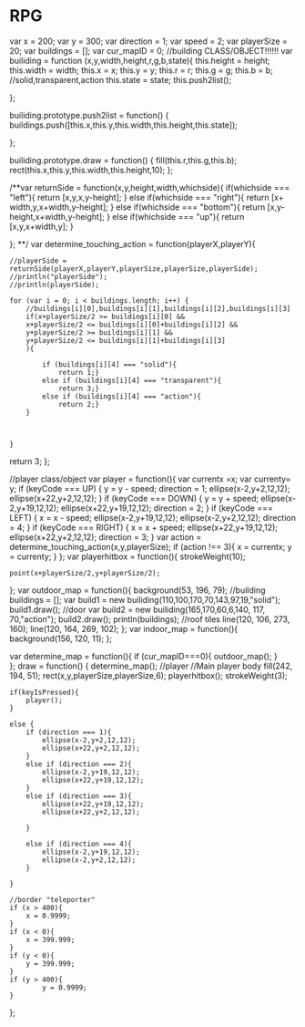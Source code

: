 # RPG
var x = 200;
var y = 300;
var direction = 1;
var speed = 2;
var playerSize = 20;
var buildings = [];
var cur_mapID = 0;
//building CLASS/OBJECT!!!!!!
var builiding = function (x,y,width,height,r,g,b,state){
    this.height = height;
    this.width = width;
    this.x = x;
    this.y = y;
    this.r = r;
    this.g = g;
    this.b = b;
    //solid,transparent,action
    this.state = state;
    this.push2list();
    
};

builiding.prototype.push2list = function() {
    buildings.push([this.x,this.y,this.width,this.height,this.state]);
    
};

builiding.prototype.draw = function() {
    fill(this.r,this.g,this.b);
    rect(this.x,this.y,this.width,this.height,10);
    };

/**var returnSide = function(x,y,height,width,whichside){
    if(whichside === "left"){
        return [x,y,x,y-height];
    }
    else if(whichside === "right"){
        return [x+ width,y,x+width,y-height];
    }
    else if(whichside === "bottom"){
        return [x,y-height,x+width,y-height];
    }
    else if(whichside === "up"){
        return [x,y,x+width,y];
    }
    
};
**/
var determine_touching_action = function(playerX,playerY){
    
  
    //playerSide = returnSide(playerX,playerY,playerSize,playerSize,playerSide);
    //println("playerSide");
    //println(playerSide);

    for (var i = 0; i < buildings.length; i++) {
        //buildings[i][0],buildings[i][1],buildings[i][2],buildings[i][3]
        if(x+playerSize/2 >= buildings[i][0] &&
        x+playerSize/2 <= buildings[i][0]+buildings[i][2] && 
        y+playerSize/2 >= buildings[i][1] && 
        y+playerSize/2 <= buildings[i][1]+buildings[i][3]
        ){
            
            if (buildings[i][4] === "solid"){
                return 1;}
            else if (buildings[i][4] === "transparent"){
                return 3;}
            else if (buildings[i][4] === "action"){
                return 2;}
        }
        
           
        
    }
return 3;
};

//player class/object
var player = function(){
    var currentx =x;
    var currenty= y;
    if (keyCode === UP) {
        y = y - speed;
        direction = 1;
        ellipse(x-2,y+2,12,12);
        ellipse(x+22,y+2,12,12);
        }
    if (keyCode === DOWN) {
        y = y + speed;
        ellipse(x-2,y+19,12,12);
        ellipse(x+22,y+19,12,12);
        direction = 2;
        }
    if (keyCode === LEFT) {
        x = x - speed;
        ellipse(x-2,y+19,12,12);
        ellipse(x-2,y+2,12,12);
        direction = 4;
        }
    if (keyCode === RIGHT) {
        x = x + speed;
        ellipse(x+22,y+19,12,12);
        ellipse(x+22,y+2,12,12);
        direction = 3;
        }
    var action = determine_touching_action(x,y,playerSize);
     if (action !== 3){
        x = currentx;
        y = currenty;
     }
};
var playerhitbox = function(){
    strokeWeight(10);
    
    point(x+playerSize/2,y+playerSize/2);
    
};
var outdoor_map = function(){
    background(53, 196, 79);
    //building
    buildings = [];
    var build1 = new builiding(110,100,170,70,143,97,19,"solid");
    build1.draw();
    //door
    var build2 = new builiding(165,170,60,6,140, 117, 70,"action");
    build2.draw();
    println(buildings);
    //roof tiles
    line(120, 106, 273, 160);
    line(120, 164, 269, 102);
};
var indoor_map = function(){
    background(156, 120, 11);
};

var determine_map = function(){
    if (cur_mapID===0){
        outdoor_map();
    }   
};
draw = function() {
    determine_map();
    //player
    //Main player body
    fill(242, 194, 51);
    rect(x,y,playerSize,playerSize,6);
    playerhitbox();
    strokeWeight(3);
    
    
    if(keyIsPressed){
        player();
    }
    
    else {
        if (direction === 1){
            ellipse(x-2,y+2,12,12);
            ellipse(x+22,y+2,12,12);
        }
        else if (direction === 2){
            ellipse(x-2,y+19,12,12);
            ellipse(x+22,y+19,12,12);
        }
        else if (direction === 3){
            ellipse(x+22,y+19,12,12);
            ellipse(x+22,y+2,12,12);
            
        } 
        
        else if (direction === 4){
            ellipse(x-2,y+19,12,12);
            ellipse(x-2,y+2,12,12);
        }
        
    }
    
    //border "teleporter"
    if (x > 400){
        x = 0.9999;
    } 
    if (x < 0){
        x = 399.999;
    } 
    if (y < 0){
        y = 399.999;
    } 
    if (y > 400){
            y = 0.9999;
    } 
   
};
